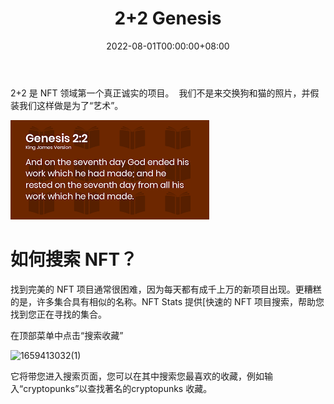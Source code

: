 ﻿---
title: "2+2 Genesis"
description: "我讨厌数学，但我喜欢数学的 jpeg
- 2+2创始成员"
date: 2022-08-01T00:00:00+08:00
lastmod: 2022-08-01T00:00:00+08:00
draft: false
authors: ["crazyxuanshao"]
featuredImage: "2-2-genesis.png"
tags: ["Collectibles","2+2 Genesis"]
categories: ["nfts"]
nfts: ["Collectibles"]
blockchain: "ETH"
website: "https://www.nft-stats.com/collection/twoplustwogenesis"
twitter: "https://twitter.com/NFT_tracker"
discord: "https://discord.com/invite/JqGqFNTFt2"
telegram: ""
github: ""
youtube: ""
twitch: ""
facebook: ""
instagram: ""
reddit: ""
medium: ""
steam: ""
gitbook: ""
googleplay: ""
appstore: ""
status: "Live"
weight: 
lightgallery: true
toc: true
pinned: false
recommend: false
recommend1: false

---



2+2 是 NFT 领域第一个真正诚实的项目。&nbsp; 我们不是来交换狗和猫的照片，并假装我们这样做是为了“艺术”。



![qqq](qqq.png)

# 如何搜索 NFT？

找到完美的 NFT 项目通常很困难，因为每天都有成千上万的新项目出现。更糟糕的是，许多集合具有相似的名称。NFT Stats 提供[快速的 NFT 项目搜索，帮助您找到您正在寻找的集合。

在顶部菜单中点击“搜索收藏”

![1659413032(1)](C:\Users\Administrator\Desktop\0801\2-2-genesis\1659413032(1).png)

它将带您进入搜索页面，您可以在其中搜索您最喜欢的收藏，例如输入“cryptopunks”以查找著名的cryptopunks 收藏。
